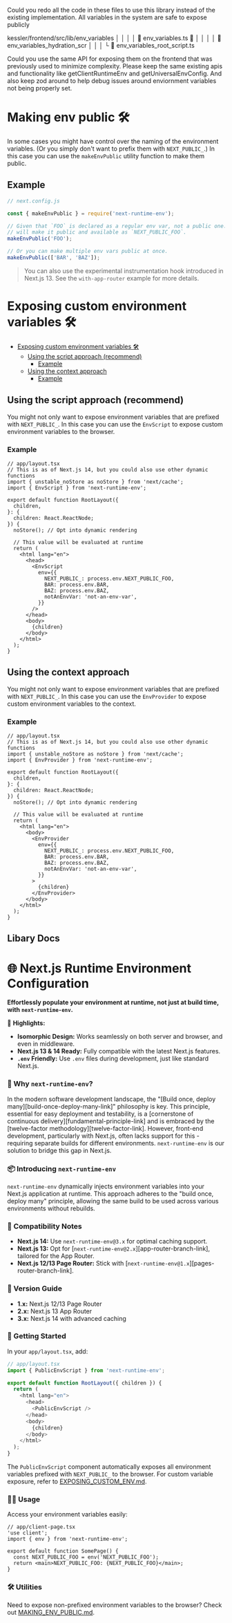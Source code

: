 Could you redo all the code in these files to use this library instead of the existing implementation. All variables in the system are safe to expose publicly

kessler/frontend/src/lib/env_variables
   │ │ │ │ 󰛦 env_variables.ts          
   │ │ │ │  env_variables_hydration_scr
   │ │ │ └  env_variables_root_script.ts

Could you use the same API for exposing them on the frontend that was previously used to minimize complexity. Please keep the same existing apis and functionality like getClientRuntimeEnv and getUniversalEnvConfig. And also keep zod around to help debug issues around enviornment variables not being properly set.

# Making env public 🛠

In some cases you might have control over the naming of the environment variables. (Or you simply don't want to prefix them with `NEXT_PUBLIC_`.) In this case you can use the `makeEnvPublic` utility function to make them public.

## Example

```ts
// next.config.js

const { makeEnvPublic } = require('next-runtime-env');

// Given that `FOO` is declared as a regular env var, not a public one. This
// will make it public and available as `NEXT_PUBLIC_FOO`.
makeEnvPublic('FOO');

// Or you can make multiple env vars public at once.
makeEnvPublic(['BAR', 'BAZ']);
```

> You can also use the experimental instrumentation hook introduced in Next.js 13. See the `with-app-router` example for more details.


# Exposing custom environment variables 🛠

- [Exposing custom environment variables 🛠](#exposing-custom-environment-variables-)
  - [Using the script approach (recommend)](#using-the-script-approach-recommend)
    - [Example](#example)
  - [Using the context approach](#using-the-context-approach)
    - [Example](#example-1)

## Using the script approach (recommend)

You might not only want to expose environment variables that are prefixed with `NEXT_PUBLIC_`. In this case you can use the `EnvScript` to expose custom environment variables to the browser.

### Example

```tsx
// app/layout.tsx
// This is as of Next.js 14, but you could also use other dynamic functions
import { unstable_noStore as noStore } from 'next/cache';
import { EnvScript } from 'next-runtime-env';

export default function RootLayout({
  children,
}: {
  children: React.ReactNode;
}) {
  noStore(); // Opt into dynamic rendering

  // This value will be evaluated at runtime
  return (
    <html lang="en">
      <head>
        <EnvScript
          env={{
            NEXT_PUBLIC_: process.env.NEXT_PUBLIC_FOO,
            BAR: process.env.BAR,
            BAZ: process.env.BAZ,
            notAnEnvVar: 'not-an-env-var',
          }}
        />
      </head>
      <body>
        {children}
      </body>
    </html>
  );
}
```

## Using the context approach

You might not only want to expose environment variables that are prefixed with `NEXT_PUBLIC_`. In this case you can use the `EnvProvider` to expose custom environment variables to the context.

### Example

```tsx
// app/layout.tsx
// This is as of Next.js 14, but you could also use other dynamic functions
import { unstable_noStore as noStore } from 'next/cache';
import { EnvProvider } from 'next-runtime-env';

export default function RootLayout({
  children,
}: {
  children: React.ReactNode;
}) {
  noStore(); // Opt into dynamic rendering

  // This value will be evaluated at runtime
  return (
    <html lang="en">
      <body>
        <EnvProvider
          env={{
            NEXT_PUBLIC_: process.env.NEXT_PUBLIC_FOO,
            BAR: process.env.BAR,
            BAZ: process.env.BAZ,
            notAnEnvVar: 'not-an-env-var',
          }}
        >
          {children}
        </EnvProvider>
      </body>
    </html>
  );
}
```

## Libary Docs
# 🌐 Next.js Runtime Environment Configuration

**Effortlessly populate your environment at runtime, not just at build time, with `next-runtime-env`.**

🌟 **Highlights:**
- **Isomorphic Design:** Works seamlessly on both server and browser, and even in middleware.
- **Next.js 13 & 14 Ready:** Fully compatible with the latest Next.js features.
- **`.env` Friendly:** Use `.env` files during development, just like standard Next.js.

### 🤔 Why `next-runtime-env`?

In the modern software development landscape, the "[Build once, deploy many][build-once-deploy-many-link]" philosophy is key. This principle, essential for easy deployment and testability, is a [cornerstone of continuous delivery][fundamental-principle-link] and is embraced by the [twelve-factor methodology][twelve-factor-link]. However, front-end development, particularly with Next.js, often lacks support for this - requiring separate builds for different environments. `next-runtime-env` is our solution to bridge this gap in Next.js.

### 📦 Introducing `next-runtime-env`

`next-runtime-env` dynamically injects environment variables into your Next.js application at runtime. This approach adheres to the "build once, deploy many" principle, allowing the same build to be used across various environments without rebuilds.

### 🤝 Compatibility Notes

- **Next.js 14:** Use `next-runtime-env@3.x` for optimal caching support.
- **Next.js 13:** Opt for [`next-runtime-env@2.x`][app-router-branch-link], tailored for the App Router.
- **Next.js 12/13 Page Router:** Stick with [`next-runtime-env@1.x`][pages-router-branch-link].

### 🔖 Version Guide

- **1.x:** Next.js 12/13 Page Router
- **2.x:** Next.js 13 App Router
- **3.x:** Next.js 14 with advanced caching

### 🚀 Getting Started

In your `app/layout.tsx`, add:

```js
// app/layout.tsx
import { PublicEnvScript } from 'next-runtime-env';

export default function RootLayout({ children }) {
  return (
    <html lang="en">
      <head>
        <PublicEnvScript />
      </head>
      <body>
        {children}
      </body>
    </html>
  );
}
```

The `PublicEnvScript` component automatically exposes all environment variables prefixed with `NEXT_PUBLIC_` to the browser. For custom variable exposure, refer to [EXPOSING_CUSTOM_ENV.md](docs/EXPOSING_CUSTOM_ENV.md).

### 🧑‍💻 Usage

Access your environment variables easily:

```tsx
// app/client-page.tsx
'use client';
import { env } from 'next-runtime-env';

export default function SomePage() {
  const NEXT_PUBLIC_FOO = env('NEXT_PUBLIC_FOO');
  return <main>NEXT_PUBLIC_FOO: {NEXT_PUBLIC_FOO}</main>;
}
```

### 🛠 Utilities

Need to expose non-prefixed environment variables to the browser? Check out [MAKING_ENV_PUBLIC.md](docs/MAKING_ENV_PUBLIC.md).

